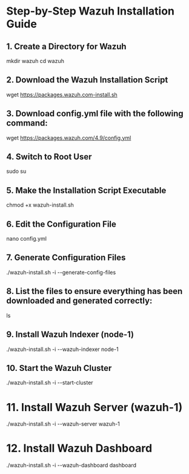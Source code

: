 # Step-by-Step Wazuh Installation Guide

## 1. Create a Directory for Wazuh
mkdir wazuh
cd wazuh

## 2. Download the Wazuh Installation Script
wget https://packages.wazuh.com-install.sh

## 3. Download config.yml file with the following command:
wget https://packages.wazuh.com/4.9/config.yml

## 4. Switch to Root User
sudo su

## 5. Make the Installation Script Executable
chmod +x wazuh-install.sh

## 6. Edit the Configuration File
nano config.yml

## 7. Generate Configuration Files
./wazuh-install.sh -i --generate-config-files

## 8. List the files to ensure everything has been downloaded and generated correctly:
ls

## 9. Install Wazuh Indexer (node-1)
./wazuh-install.sh -i --wazuh-indexer node-1

## 10. Start the Wazuh Cluster
./wazuh-install.sh -i --start-cluster

# 11. Install Wazuh Server (wazuh-1)
./wazuh-install.sh -i --wazuh-server wazuh-1

# 12. Install Wazuh Dashboard
./wazuh-install.sh -i --wazuh-dashboard dashboard

